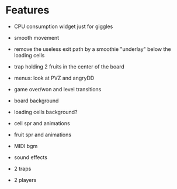 

Features
===

- CPU consumption widget just for giggles
- smooth movement
- remove the useless exit path by a smoothie "underlay" below the loading cells  
- trap holding 2 fruits in the center of the board
- menus: look at PVZ and angryDD
- game over/won and level transitions

- board background
- loading cells background?
- cell spr and animations
- fruit spr and animations
- MIDI bgm 
- sound effects
- 2 traps
- 2 players
